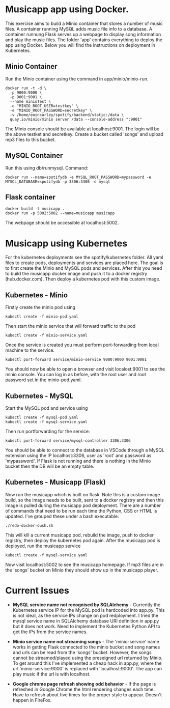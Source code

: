 # Musicapp app using Docker.

This exercise aims to build a Minio container that stores a number of music files. A container
running MySQL adds music file info to a database. A container runnung Flask serves up a webpage
to display song information and play the music files. The folder 'app' contains everything to
deploy the app using Docker. Below you will find the instructions on deployment in Kubernetes.

## Minio Container
Run the Minio container using the command in app/minio/minio-run. 

```
docker run -t -d \
  -p 9000:9000 \
  -p 9001:9001 \
  --name minioTest \
  -e "MINIO_ROOT_USER=testkey" \
  -e "MINIO_ROOT_PASSWORD=secretkey" \
  -v /home/eoincarley/spotify/backend/static:/data \
  quay.io/minio/minio server /data --console-address ":9001"
```

The Minio console should be available at localhost:9001. The login will be the above testket and secretkey. Create a bucket called 'songs' and upload mp3 files to this bucket.

## MySQL Container
Run this using db/runmysql. Command:

```
docker run --name=spotifydb -e MYSQL_ROOT_PASSWORD=mypassword -e MYSQL_DATABASE=spotifydb -p 3306:3306 -d mysql 
```

## Flask container
```
docker build -t musicapp .
docker run -p 5002:5002 --name=musicapp musicapp
```
The webpage should be accessible at localhost:5002. 

# Musicapp using Kubernetes

For the kubernetes deployments see the spotify/kubernetes folder. All yaml files to create pods, deployments and services are placed here. The goal is to first create the Minio and MySQL pods and services. After this you need to build the musicapp docker image and push it to a docker registry (hub.docker.com). Then deploy a kubernetes pod with this custom image.

## Kubernetes - Minio
Firstly create the minio pod using
```
kubectl create -f minio-pod.yaml
```
Then start the minio service that will forward traffic to the pod
```
kubectl create -f minio-service.yaml
```
Once the service is created you must perform port-forwarding from local machine to the service.
```
kubectl port-forward service/minio-service 9000:9000 9001:9001
```
You should now be able to open a browser and visit localost:9001 to see the minio console. You can log in as before, with the root user and root password set in the minio-pod.yaml.

## Kubernetes - MySQL

Start the MySQL pod and service using

```
kubectl create -f mysql-pod.yaml
kubectl create -f mysql-service.yaml
```
Then run portforwarding for the service:
```
kubectl port-forward service/mysql-controller 3306:3306
```
You should be able to connect to the database in VSCode through a MySQL extension using the IP localhost:3306, user as 'root' and password as 'mypassword'. If Flask is not running and there is nothing in the Minio bucket then the DB will be an empty table.

## Kubernetes - Musicapp (Flask)

Now run the musicapp which is built on flask. Note this is a custom image build, so the image needs to be built, sent to a docker registry and then this image is pulled during the musicapp pod deployment. There are a number of commands that need to be run each time the Python, CSS or HTML is updated. I've grouped these under a bash executable:

```
./redo-docker-oush.sh
```

This will kill a current musicapp pod, rebuild the image, push to docker registry, then deploy the kubernetes pod again. After the musicapp pod is deployed, run the musicapp service

```
kubectl create -f mysql-service.yaml
```

Now visit localhost:5002 to see the musicapp homepage. If mp3 files are in the 'songs' bucket on Minio they should show up in the musicapp player.

# Current Issues

* **MySQL service name not recognised by SQLAlchemy** - Currently the Kubernetes service IP for the MySQL pod is hardcoded into app.py. This is not ideal, as the service IPs change on pod redployment. I tried the mysql service name in SQLAlchemy database URI definition in app.py but it does not work. Need to implement the Kubernetes Python API to get the IPs from the service names.

* **Minio service name not streaming songs** - The 'minio-service' name works in getting Flask connected to the minio bucket and song names and urls can be read from the 'songs' bucket. However, the songs cannot be streamed/played using the preseigned url returned by Minio. To get around this I've implemented a cheap hack in app.py, where the url 'minio-service:9000' is replaced with 'localhost:9000'. The app can play music if the url is with localhost.

* **Google chrome page refresh showing odd behavior** - If the page is refreshed in Google Chrome the html rendering changes each time. Have to refresh about five times for the proper style to appear. Doesn't happen in FireFox.